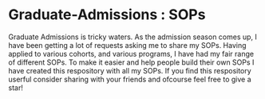 # Graduate-Admissions : SOPs

Graduate Admissions is tricky waters. As the admission season comes up, I have been getting a lot of requests asking me to share my SOPs. Having applied to various cohorts, and various programs, I have had my fair range of different SOPs. To make it easier and help people build their own SOPs I have created this respository with all my SOPs. If you find this respository userful consider sharing with your friends and ofcourse feel free to give a star!
